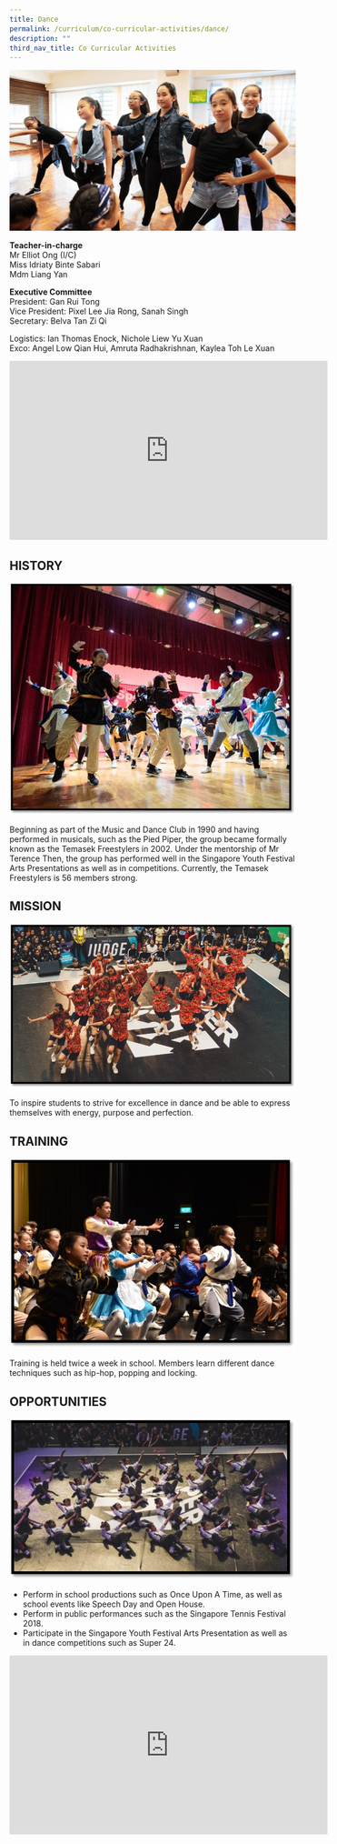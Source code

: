 ```yaml
---
title: Dance
permalink: /curriculum/co-curricular-activities/dance/
description: ""
third_nav_title: Co Curricular Activities
---
```

![banner-dance.jpg](/images/banner-dance.jpg)

**Teacher-in-charge**  
Mr Elliot Ong (I/C)  
Miss Idriaty Binte Sabari  
Mdm Liang Yan  
  
**Executive Committee**  
President: Gan Rui Tong  
Vice President: Pixel Lee Jia Rong, Sanah Singh  
Secretary: Belva Tan Zi Qi  
  
Logistics: Ian Thomas Enock, Nichole Liew Yu Xuan  
Exco: Angel Low Qian Hui, Amruta Radhakrishnan, Kaylea Toh Le Xuan

<iframe width="560" height="315" src="https://www.youtube.com/embed/F1Q4WfbnhIw" title="YouTube video player" frameborder="0" allow="accelerometer; autoplay; clipboard-write; encrypted-media; gyroscope; picture-in-picture" allowfullscreen></iframe>

## HISTORY


![d3.jpg](/images/dance3.jpg)

  

Beginning as part of the Music and Dance Club in 1990 and having performed in musicals, such as the Pied Piper, the group became formally known as the Temasek Freestylers in 2002. Under the mentorship of Mr Terence Then, the group has performed well in the Singapore Youth Festival Arts Presentations as well as in competitions. Currently, the Temasek Freestylers is 56 members strong.

## MISSION


![d1.jpg](/images/dance1.jpg)

  

To inspire students to strive for excellence in dance and be able to express themselves with energy, purpose and perfection.

## TRAINING


![d4.jpg](/images/dance4.jpg)  

Training is held twice a week in school. Members learn different dance techniques such as hip-hop, popping and locking.

## OPPORTUNITIES


![d2.jpg](/images/dance2.jpg)

  

*   Perform in school productions such as Once Upon A Time, as well as school events like Speech Day and Open House.
*   Perform in public performances such as the Singapore Tennis Festival 2018.
*   Participate in the Singapore Youth Festival Arts Presentation as well as in dance competitions such as Super 24.

<iframe width="560" height="315" src="https://www.youtube.com/embed/1-gobLTtBOA" title="YouTube video player" frameborder="0" allow="accelerometer; autoplay; clipboard-write; encrypted-media; gyroscope; picture-in-picture" allowfullscreen></iframe>